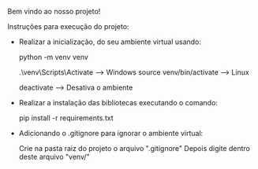 Bem vindo ao nosso projeto!

Instruções para execução do projeto:

- Realizar a inicialização,  do seu ambiente virtual usando:
    
    python -m venv venv

    .\venv\Scripts\Activate --> Windows
    source venv/bin/activate --> Linux

    deactivate --> Desativa o ambiente

- Realizar a instalação das bibliotecas executando o comando:

    pip install -r requirements.txt

- Adicionando o .gitignore para ignorar o ambiente virtual:

    Crie na pasta raiz do projeto o arquivo ".gitignore"
    Depois digite dentro deste arquivo "venv/"
